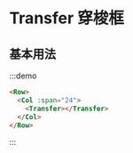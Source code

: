 # Transfer 穿梭框

## 基本用法

:::demo 

```html
<Row>
  <Col :span="24">
    <Transfer></Transfer>
  </Col>
</Row>
```
:::

<script>
  import Row from '@/components/row';
  import Col from '@/components/col';
  import Transfer from '@/components/transfer';

  export default {
    components: {
      Row,
      Col,
      Transfer,
    },
    data() {
      return {
      };
    },
    methods: {
    },
  };
</script>